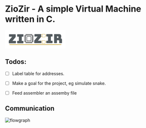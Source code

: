 # ZioZir - A simple Virtual Machine written in C.

![Logo](images/logo.png)

## Todos:
- [ ] Label table for addresses.
- [ ] Make a goal for the project, eg simulate snake.
- [ ] Feed assembler an assemby file



## Communication
![flowgraph](flowgraph.svg)
